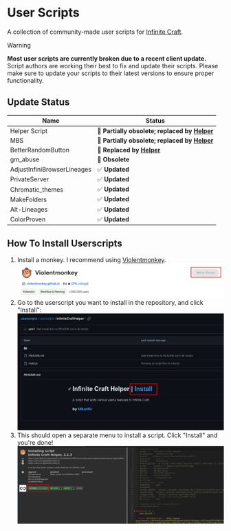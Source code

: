 # User Scripts

A collection of community-made user scripts for [Infinite Craft](https://neal.fun/infinite-craft).

> [!WARNING]
> 
> **Most user scripts are currently broken due to a recent client update.**
> Script authors are working their best to fix and update their scripts.
> Please make sure to update your scripts to their latest versions to ensure proper functionality.

## Update Status

Name | Status
-----|--------
Helper Script | 🔁 **Partially obsolete; replaced by [Helper](userscripts/natasquare/helper)**
MBS | 🔁 **Partially obsolete; replaced by [Helper](userscripts/natasquare/helper)**
BetterRandomButton | 🔁 **Replaced by [Helper](userscripts/natasquare/helper)**
gm_abuse | 🔁 **Obsolete**
AdjustInfiniBrowserLineages | ✅ **Updated**
PrivateServer | ✅ **Updated**
Chromatic_themes | ✅ **Updated**
MakeFolders | ✅ **Updated**
Alt-Lineages | ✅ **Updated**
ColorProven | ✅ **Updated**

<!--
## ✨ Popular Userscripts

Name | Description
---- | -----------
[MBS](userscripts/MBS) | Adds even more useful features to Infinite Craft
[Infinite Craft Helper](userscripts/InfiniteCraftHelper) | Adds useful features to Infinite Craft
[BetterRandomButton](userscripts/BetterRandomButton) | A better Random Element Button
[gm_abuse](userscripts/gm_abuse) | Moves your savefile to the script's storage, allowing bigger savefiles to be used
[AdjustInfiniBrowserLineages](userscripts/AdjustInfiniBrowserLineages) | Adjusts lineages on InfiniBrowser, removing steps for elements that you already have
[TextOnBoard](userscripts/TextOnBoard) | Allows you to write text messages on the board
-->

## How To Install Userscripts

1. Install a monkey. I recommend using [Violentmonkey](https://violentmonkey.github.io/get-it/).
    ![Step 1](guide/1.png)
2. Go to the userscript you want to install in the repository, and click "Install":
    ![Step 2](guide/2.png)
3. This should open a separate menu to install a script. Click "Install" and you're done!
    ![Step 3](guide/3.png)
